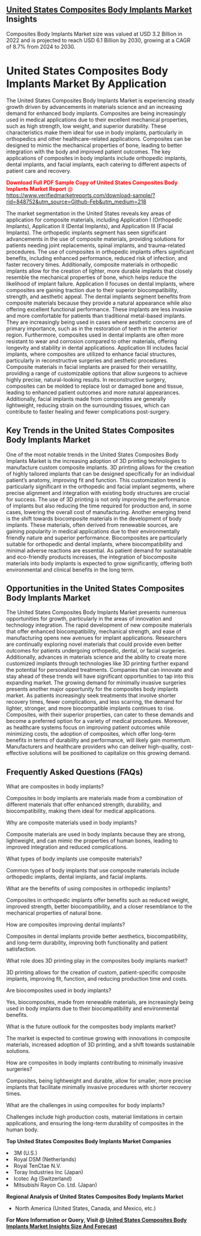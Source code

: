 <h2><a href="https://www.verifiedmarketreports.com/download-sample/?rid=848752&amp;utm_source=Github-Feb&amp;utm_medium=218" target="_blank">United States Composites Body Implants Market</a> Insights</h2><p>Composites Body Implants Market size was valued at USD 3.2 Billion in 2022 and is projected to reach USD 6.1 Billion by 2030, growing at a CAGR of 8.7% from 2024 to 2030.</p><p><h1>United States Composites Body Implants Market By Application</h1> <p>The United States Composites Body Implants Market is experiencing steady growth driven by advancements in materials science and an increasing demand for enhanced body implants. Composites are being increasingly used in medical applications due to their excellent mechanical properties, such as high strength, low weight, and superior durability. These characteristics make them ideal for use in body implants, particularly in orthopedics and other healthcare-related applications. Composites can be designed to mimic the mechanical properties of bone, leading to better integration with the body and improved patient outcomes. The key applications of composites in body implants include orthopedic implants, dental implants, and facial implants, each catering to different aspects of patient care and recovery. <p><span class=""><span style="color: #ff0000;"><strong>Download Full PDF Sample Copy of United States Composites Body Implants Market Report</strong> @ </span><a href="https://www.verifiedmarketreports.com/download-sample/?rid=848752&amp;utm_source=Github-Feb&amp;utm_medium=218" target="_blank">https://www.verifiedmarketreports.com/download-sample/?rid=848752&amp;utm_source=Github-Feb&amp;utm_medium=218</a></span></p> The market segmentation in the United States reveals key areas of application for composite materials, including Application I (Orthopedic Implants), Application II (Dental Implants), and Application III (Facial Implants). The orthopedic implants segment has seen significant advancements in the use of composite materials, providing solutions for patients needing joint replacements, spinal implants, and trauma-related procedures. The use of composites in orthopedic implants offers significant benefits, including enhanced performance, reduced risk of infection, and faster recovery times. Additionally, composite materials in orthopedic implants allow for the creation of lighter, more durable implants that closely resemble the mechanical properties of bone, which helps reduce the likelihood of implant failure. Application II focuses on dental implants, where composites are gaining traction due to their superior biocompatibility, strength, and aesthetic appeal. The dental implants segment benefits from composite materials because they provide a natural appearance while also offering excellent functional performance. These implants are less invasive and more comfortable for patients than traditional metal-based implants. They are increasingly being used in cases where aesthetic concerns are of primary importance, such as in the restoration of teeth in the anterior region. Furthermore, composites used in dental implants are often more resistant to wear and corrosion compared to other materials, offering longevity and stability in dental applications. Application III includes facial implants, where composites are utilized to enhance facial structures, particularly in reconstructive surgeries and aesthetic procedures. Composite materials in facial implants are praised for their versatility, providing a range of customizable options that allow surgeons to achieve highly precise, natural-looking results. In reconstructive surgery, composites can be molded to replace lost or damaged bone and tissue, leading to enhanced patient outcomes and more natural appearances. Additionally, facial implants made from composites are generally lightweight, reducing strain on the surrounding tissues, which can contribute to faster healing and fewer complications post-surgery. <h2>Key Trends in the United States Composites Body Implants Market</h2> <p>One of the most notable trends in the United States Composites Body Implants Market is the increasing adoption of 3D printing technologies to manufacture custom composite implants. 3D printing allows for the creation of highly tailored implants that can be designed specifically for an individual patient’s anatomy, improving fit and function. This customization trend is particularly significant in the orthopedic and facial implant segments, where precise alignment and integration with existing body structures are crucial for success. The use of 3D printing is not only improving the performance of implants but also reducing the time required for production and, in some cases, lowering the overall cost of manufacturing. Another emerging trend is the shift towards biocomposite materials in the development of body implants. These materials, often derived from renewable sources, are gaining popularity in medical applications due to their environmentally friendly nature and superior performance. Biocomposites are particularly suitable for orthopedic and dental implants, where biocompatibility and minimal adverse reactions are essential. As patient demand for sustainable and eco-friendly products increases, the integration of biocomposite materials into body implants is expected to grow significantly, offering both environmental and clinical benefits in the long term.</p> <h2>Opportunities in the United States Composites Body Implants Market</h2> <p>The United States Composites Body Implants Market presents numerous opportunities for growth, particularly in the areas of innovation and technology integration. The rapid development of new composite materials that offer enhanced biocompatibility, mechanical strength, and ease of manufacturing opens new avenues for implant applications. Researchers are continually exploring novel materials that could provide even better outcomes for patients undergoing orthopedic, dental, or facial surgeries. Additionally, advances in materials science and the ability to create more customized implants through technologies like 3D printing further expand the potential for personalized treatments. Companies that can innovate and stay ahead of these trends will have significant opportunities to tap into this expanding market. The growing demand for minimally invasive surgeries presents another major opportunity for the composites body implants market. As patients increasingly seek treatments that involve shorter recovery times, fewer complications, and less scarring, the demand for lighter, stronger, and more biocompatible implants continues to rise. Composites, with their superior properties, can cater to these demands and become a preferred option for a variety of medical procedures. Moreover, as healthcare systems focus on improving patient outcomes while minimizing costs, the adoption of composites, which offer long-term benefits in terms of durability and performance, will likely gain momentum. Manufacturers and healthcare providers who can deliver high-quality, cost-effective solutions will be positioned to capitalize on this growing demand.</p> <h2>Frequently Asked Questions (FAQs)</h2> <p>What are composites in body implants?</p> <p>Composites in body implants are materials made from a combination of different materials that offer enhanced strength, durability, and biocompatibility, making them ideal for medical applications.</p> <p>Why are composite materials used in body implants?</p> <p>Composite materials are used in body implants because they are strong, lightweight, and can mimic the properties of human bones, leading to improved integration and reduced complications.</p> <p>What types of body implants use composite materials?</p> <p>Common types of body implants that use composite materials include orthopedic implants, dental implants, and facial implants.</p> <p>What are the benefits of using composites in orthopedic implants?</p> <p>Composites in orthopedic implants offer benefits such as reduced weight, improved strength, better biocompatibility, and a closer resemblance to the mechanical properties of natural bone.</p> <p>How are composites improving dental implants?</p> <p>Composites in dental implants provide better aesthetics, biocompatibility, and long-term durability, improving both functionality and patient satisfaction.</p> <p>What role does 3D printing play in the composites body implants market?</p> <p>3D printing allows for the creation of custom, patient-specific composite implants, improving fit, function, and reducing production time and costs.</p> <p>Are biocomposites used in body implants?</p> <p>Yes, biocomposites, made from renewable materials, are increasingly being used in body implants due to their biocompatibility and environmental benefits.</p> <p>What is the future outlook for the composites body implants market?</p> <p>The market is expected to continue growing with innovations in composite materials, increased adoption of 3D printing, and a shift towards sustainable solutions.</p> <p>How are composites in body implants contributing to minimally invasive surgeries?</p> <p>Composites, being lightweight and durable, allow for smaller, more precise implants that facilitate minimally invasive procedures with shorter recovery times.</p> <p>What are the challenges in using composites for body implants?</p> <p>Challenges include high production costs, material limitations in certain applications, and ensuring the long-term durability of composites in the human body.</p> </p><p><strong>Top United States Composites Body Implants Market Companies</strong></p><div data-test-id=""><p><li>3M (U.S.)</li><li> Royal DSM (Netherlands)</li><li> Royal TenCtae N.V.</li><li> Toray Industries Inc (Japan)</li><li> Icotec Ag (Switzerland)</li><li> Mitsubishi Rayon Co. Ltd. (Japan)</li></p><div><strong>Regional Analysis of&nbsp;United States Composites Body Implants Market</strong></div><ul><li dir="ltr"><p dir="ltr">North America&nbsp;(United States, Canada, and Mexico, etc.)</p></li></ul><p><strong>For More Information or Query, Visit @&nbsp;</strong><strong><a href="https://www.verifiedmarketreports.com/product/composites-body-implants-market/?utm_source=Github-Feb&amp;utm_medium=218" target="_blank">United States Composites Body Implants Market Insights Size And Forecast</a></strong></p></div>
